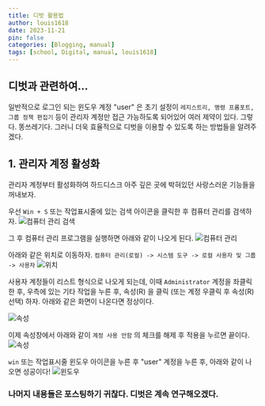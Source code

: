 ```yaml
---
title: 디벗 활용법
author: louis1618
date: 2023-11-21
pin: false
categories: [Blogging, manual]
tags: [school, Digital, manual, louis1618]
---
```


## 디벗과 관련하여...

일반적으로 로그인 되는 윈도우 계정 "user" 은 초기 설정이 ``레지스트리, 명령 프롬포트, 그룹 정책 편집기`` 등이 관리자 계정만 접근 가능하도록 되어있어 여러 제약이 있다.
그렇다. 똥쓰레기다. 그러니 더욱 효율적으로 디벗을 이용할 수 있도록 하는 방법들을 알려주겠다.

## 1. 관리자 계정 활성화

관리자 계정부터 활성화하여 하드디스크 아주 깊은 곳에 박혀있던 사랑스러운 기능들을 꺼내보자.

우선 ``Win + S`` 또는 작업표시줄에 있는 검색 아이콘을 클릭한 후 컴퓨터 관리를 검색하자.
![컴퓨터 관리 검색](https://cdn.jsdelivr.net/gh/louis1618/cdn@main/img/user_debot2023/img1.png)

그 후 컴퓨터 관리 프로그램을 실행하면 아래와 같이 나오게 된다.
![컴퓨터 관리](https://cdn.jsdelivr.net/gh/louis1618/cdn@main/img/user_debot2023/img2.png)

아래와 같은 위치로 이동하자. ``컴퓨터 관리(로컬) -> 시스템 도구 -> 로컬 사용자 및 그룹 -> 사용자``
![위치](https://cdn.jsdelivr.net/gh/louis1618/cdn@main/img/user_debot2023/img3.png)

사용자 계정들이 리스트 형식으로 나오게 되는데, 이때 ``Administrator`` 계정을 좌클릭 한 후, 우측에 있는 기타 작업을 누른 후, 속성(R) 을 클릭 (또는 계정 우클릭 후 속성(R) 선택) 하자.
아래와 같은 화면이 나온다면 정상이다.

![속성](https://cdn.jsdelivr.net/gh/louis1618/cdn@main/img/user_debot2023/img4.png)

이제 속성창에서 아래와 같이 ``계정 사용 안함`` 의 체크를 해제 후 적용을 누르면 끝이다. 
![속성](https://cdn.jsdelivr.net/gh/louis1618/cdn@main/img/user_debot2023/img5.png)

``win`` 또는 작업표시줄 윈도우 아이콘을 누른 후 "user" 계정을 누른 후, 아래와 같이 나오면 성공이다!
![윈도우](https://cdn.jsdelivr.net/gh/louis1618/cdn@main/img/user_debot2023/img7.png)

### 나머지 내용들은 포스팅하기 귀찮다. 디벗은 계속 연구해오겠다.
